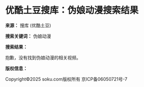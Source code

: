 # 优酷土豆搜库：伪娘动漫搜索结果

**来源：** 搜库 (优酷土豆)

**搜索关键词：** 伪娘动漫

**搜索结果：**

抱歉，没有找到伪娘动漫的相关视频。

**版权信息：**

Copyright©2025 soku.com版权所有 京ICP备06050721号-7
